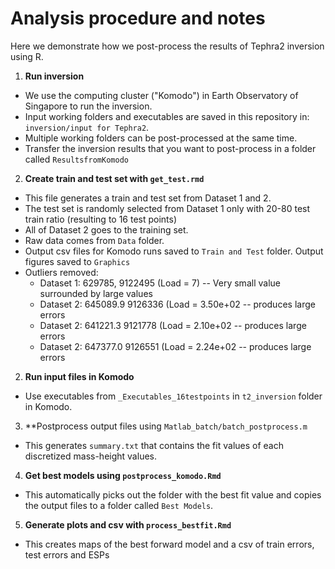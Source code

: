 # Analysis procedure and notes

Here we demonstrate how we post-process the results of Tephra2 inversion using R.

1.  **Run inversion**
* We use the computing cluster ("Komodo") in Earth Observatory of Singapore to run the inversion.
* Input working folders and executables are saved in this repository in: `inversion/input for Tephra2`.
* Multiple working folders can be post-processed at the same time.
* Transfer the inversion results that you want to post-process in a folder called `ResultsfromKomodo`

2.  **Create train and test set with `get_test.rmd`**
* This file generates a train and test set from Dataset 1 and 2.
* The test set is randomly selected from Dataset 1 only with 20-80 test train ratio (resulting to 16 test points)
* All of Dataset 2 goes to the training set.
* Raw data comes from `Data` folder.
* Output csv files for Komodo runs saved to `Train and Test` folder. Output figures saved to `Graphics`
* Outliers removed:
    * Dataset 1: 629785, 9122495     (Load = 7) -- Very small value surrounded by large values
    * Dataset 2: 645089.9	9126336	  (Load =  3.50e+02	 -- produces large errors
    * Dataset 2: 641221.3	9121778	  (Load =  2.10e+02	 -- produces large errors
    * Dataset 2: 647377.0	9126551	  (Load =   2.24e+02 -- produces large errors

2.  **Run input files in Komodo**
* Use executables from `_Executables_16testpoints` in `t2_inversion` folder in Komodo.

3.  **Postprocess output files using `Matlab_batch/batch_postprocess.m`
* This generates `summary.txt` that contains the fit values of each discretized mass-height values.

4.  **Get best models using `postprocess_komodo.Rmd`**
* This automatically picks out the folder with the best fit value and copies the output files to a folder called `Best Models`.

5. **Generate plots and csv with `process_bestfit.Rmd`**
* This creates maps of the best forward model and a csv of train errors, test errors and ESPs
